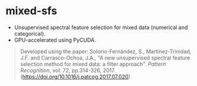 # mixed-sfs

- Unsupervised spectral feature selection for mixed data (numerical and categorical). 
- GPU-accelerated using PyCUDA. 

> Developed using the paper: Solorio-Fernández, S., Martínez-Trinidad, J.F. and Carrasco-Ochoa, J.A., "A new unsupervised spectral feature selection method for mixed data: a filter approach". _Pattern Recognition_, vol. 72, pp.314-326, 2017. (https://doi.org/10.1016/j.patcog.2017.07.020)
